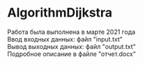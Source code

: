 # AlgorithmDijkstra
Работа была выполнена в марте 2021 года<br>
Ввод входных данных: файл "input.txt"<br>
Вывод выходных данных: файл "output.txt"<br>
Подробное описание в файле "отчет.docx"
